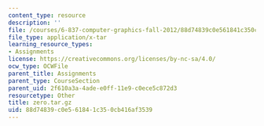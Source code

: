 ```yaml
---
content_type: resource
description: ''
file: /courses/6-837-computer-graphics-fall-2012/88d74839c0e561841c350cb416af3539_zero.tar.gz
file_type: application/x-tar
learning_resource_types:
- Assignments
license: https://creativecommons.org/licenses/by-nc-sa/4.0/
ocw_type: OCWFile
parent_title: Assignments
parent_type: CourseSection
parent_uid: 2f610a3a-4ade-e0ff-11e9-c0ece5c872d3
resourcetype: Other
title: zero.tar.gz
uid: 88d74839-c0e5-6184-1c35-0cb416af3539
---
```

